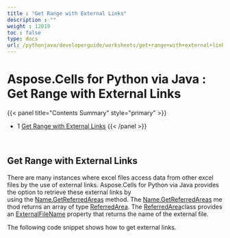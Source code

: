 ```yaml
---
title : "Get Range with External Links" 
description : "" 
weight : 12019 
toc : false
type: docs
url: /pythonjava/developerguide/worksheets/get+range+with+external+links/
---
```


# Aspose.Cells for Python via Java : Get Range with External Links


{{< panel title="Contents Summary" style="primary" >}}
*   1 [Get Range with External Links](#get-range-with-external-links)
{{< /panel >}}
 

 

## Get Range with External Links

There are many instances where excel files access data from other excel files by the use of external links. Aspose.Cells for Python via Java provides the option to retrieve these external links by using the [Name.GetReferredAreas](https://apireference.aspose.com/cells/python/asposecells.api/name#getReferredAreas(boolean)) method. The [Name.GetReferredAreas](https://apireference.aspose.com/cells/python/asposecells.api/name#getReferredAreas(boolean)) method returns an array of type [ReferredArea](https://apireference.aspose.com/cells/python/asposecells.api/ReferredArea). The [ReferredArea](https://apireference.aspose.com/cells/python/asposecells.api/ReferredArea)class provides an [ExternalFileName](https://apireference.aspose.com/cells/python/asposecells.api/referredarea#ExternalFileName) property that returns the name of the external file.

The following code snippet shows how to get external links.

